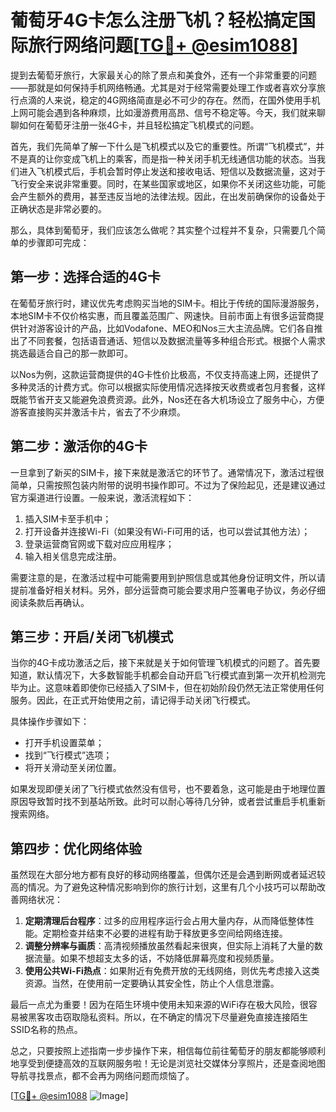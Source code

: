 # 葡萄牙4G卡怎么注册飞机？轻松搞定国际旅行网络问题[[TG💪+ @esim1088](https://t.me/s/esim1088)]

提到去葡萄牙旅行，大家最关心的除了景点和美食外，还有一个非常重要的问题——那就是如何保持手机网络畅通。尤其是对于经常需要处理工作或者喜欢分享旅行点滴的人来说，稳定的4G网络简直是必不可少的存在。然而，在国外使用手机上网可能会遇到各种麻烦，比如漫游费用高昂、信号不稳定等。今天，我们就来聊聊如何在葡萄牙注册一张4G卡，并且轻松搞定飞机模式的问题。

首先，我们先简单了解一下什么是飞机模式以及它的重要性。所谓“飞机模式”，并不是真的让你变成飞机上的乘客，而是指一种关闭手机无线通信功能的状态。当我们进入飞机模式后，手机会暂时停止发送和接收电话、短信以及数据流量，这对于飞行安全来说非常重要。同时，在某些国家或地区，如果你不关闭这些功能，可能会产生额外的费用，甚至违反当地的法律法规。因此，在出发前确保你的设备处于正确状态是非常必要的。

那么，具体到葡萄牙，我们应该怎么做呢？其实整个过程并不复杂，只需要几个简单的步骤即可完成：

## 第一步：选择合适的4G卡

在葡萄牙旅行时，建议优先考虑购买当地的SIM卡。相比于传统的国际漫游服务，本地SIM卡不仅价格实惠，而且覆盖范围广、网速快。目前市面上有很多运营商提供针对游客设计的产品，比如Vodafone、MEO和Nos三大主流品牌。它们各自推出了不同套餐，包括语音通话、短信以及数据流量等多种组合形式。根据个人需求挑选最适合自己的那一款即可。

以Nos为例，这款运营商提供的4G卡性价比极高，不仅支持高速上网，还提供了多种灵活的计费方式。你可以根据实际使用情况选择按天收费或者包月套餐，这样既能节省开支又能避免浪费资源。此外，Nos还在各大机场设立了服务中心，方便游客直接购买并激活卡片，省去了不少麻烦。

## 第二步：激活你的4G卡

一旦拿到了新买的SIM卡，接下来就是激活它的环节了。通常情况下，激活过程很简单，只需按照包装内附带的说明书操作即可。不过为了保险起见，还是建议通过官方渠道进行设置。一般来说，激活流程如下：

1. 插入SIM卡至手机中；
2. 打开设备并连接Wi-Fi（如果没有Wi-Fi可用的话，也可以尝试其他方法）；
3. 登录运营商官网或下载对应应用程序；
4. 输入相关信息完成注册。

需要注意的是，在激活过程中可能需要用到护照信息或其他身份证明文件，所以请提前准备好相关材料。另外，部分运营商可能会要求用户签署电子协议，务必仔细阅读条款后再确认。

## 第三步：开启/关闭飞机模式

当你的4G卡成功激活之后，接下来就是关于如何管理飞机模式的问题了。首先要知道，默认情况下，大多数智能手机都会自动开启飞行模式直到第一次开机检测完毕为止。这意味着即使你已经插入了SIM卡，但在初始阶段仍然无法正常使用任何服务。因此，在正式开始使用之前，请记得手动关闭飞行模式。

具体操作步骤如下：
- 打开手机设置菜单；
- 找到“飞行模式”选项；
- 将开关滑动至关闭位置。

如果发现即便关闭了飞行模式依然没有信号，也不要着急，这可能是由于地理位置原因导致暂时找不到基站所致。此时可以耐心等待几分钟，或者尝试重启手机重新搜索网络。

## 第四步：优化网络体验

虽然现在大部分地方都有良好的移动网络覆盖，但偶尔还是会遇到断网或者延迟较高的情况。为了避免这种情况影响到你的旅行计划，这里有几个小技巧可以帮助改善网络状况：

1. **定期清理后台程序**：过多的应用程序运行会占用大量内存，从而降低整体性能。定期检查并结束不必要的进程有助于释放更多空间给网络连接。
2. **调整分辨率与画质**：高清视频播放虽然看起来很爽，但实际上消耗了大量的数据流量。如果不想超支太多的话，不妨降低屏幕亮度和视频质量。
3. **使用公共Wi-Fi热点**：如果附近有免费开放的无线网络，则优先考虑接入这类资源。当然，在使用前一定要确认其安全性，防止个人信息泄露。

最后一点尤为重要！因为在陌生环境中使用未知来源的WiFi存在极大风险，很容易被黑客攻击窃取隐私资料。所以，在不确定的情况下尽量避免直接连接陌生SSID名称的热点。

总之，只要按照上述指南一步步操作下来，相信每位前往葡萄牙的朋友都能够顺利地享受到便捷高效的互联网服务啦！无论是浏览社交媒体分享照片，还是查阅地图导航寻找景点，都不会再为网络问题而烦恼了。

[[TG💪+ @esim1088](https://t.me/s/esim1088) ![Image](https://i.postimg.cc/4NQfJmqS/Snipaste-2025-05-13-00-14-12.png)]